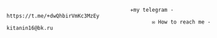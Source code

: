 
                                            ✈️my telegram - https://t.me/+dwQhbirVmKc3MzEy
                                                   ✉ How to reach me - kitanin16@bk.ru
